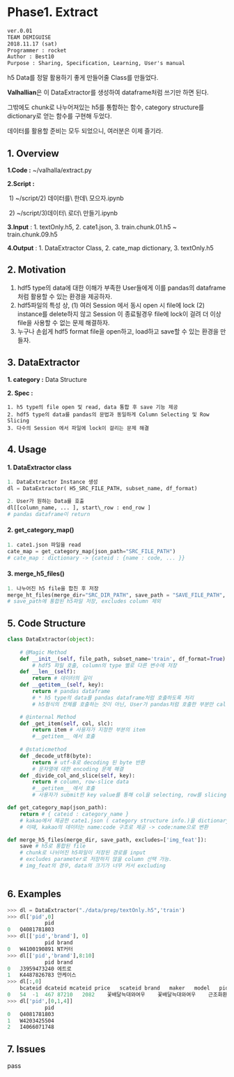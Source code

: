 # Phase1.  Extract

```markdown
ver.0.01
TEAM DEMIGUISE
2018.11.17 (sat)
Programmer : rocket
Author : Best10
Purpose : Sharing, Specification, Learning, User's manual
```

h5 Data를 정말 활용하기 좋게 만들어줄 Class를 만들었다. 

**Valhallian**은 이 DataExtractor를 생성하여 dataframe처럼 쓰기만 하면 된다.

그밖에도 chunk로 나누어져있는 h5를 통합하는 함수, category structure를 dictionary로 얻는 함수를 구현해 두었다.

데이터를 활용할 준비는 모두 되었으니, 여러분은 이제 즐기라.



## 1. Overview

**1.Code :** ~/valhalla/extract.py

**2.Script :**

​	1) ~/script/2) 데이터를\ 한데\ 모으자.ipynb  

​	2) ~/script/3)데이터\ 로더\ 만들기.ipynb  

**3.Input** : 1. textOnly.h5, 2. cate1.json, 3. train.chunk.01.h5 ~ train.chunk.09.h5

**4.Output** : 1. DataExtractor Class,  2. cate_map dictionary, 3. textOnly.h5



## 2. Motivation



1. hdf5 type의 data에 대한 이해가 부족한 User들에게 이를  pandas의 dataframe 처럼 활용할 수 있는 환경을 제공하자.
2. hdf5파일의 특성 상, (1)  여러 Session 에서 동시 open 시 file에 lock  (2) instance를 delete하지 않고 Session 이 종료될경우 file에 lock이 걸려 더 이상 file을 사용할 수 없는 문제 해결하자.  
3. 누구나 손쉽게 hdf5 format file을 open하고, load하고 save할 수 있는 환경을 만들자.



## 3. DataExtractor

**1. category :** Data Structure

**2. Spec :** 

 	1. h5 type의 file open 및 read, data 통합 후 save 기능 제공
 	2. hdf5 type의 data를 pandas의 문법과 동일하게 Column Selecting 및 Row Slicing
 	3. 다수의 Session 에서 파일에 lock이 걸리는 문제 해결



## 4. Usage

#### 1. DataExtractor class

```python
1. DataExtractor Instance 생성
dl = DataExtractor( H5_SRC_FILE_PATH, subset_name, df_format) 

2. User가 원하는 Data를 호출 
dl[[column_name, ... ], start\_row : end_row ] 
# pandas dataframe이 return
```

#### 2. get_category_map()

```python
1. cate1.json 파일을 read
cate_map = get_category_map(json_path="SRC_FILE_PATH") 
# cate_map : dictionary -> {cateid : {name : code, ... }}
```

#### 3. merge_h5_files()

```python
1. 나누어진 h5 file을 합친 후 저장
merge_ht_files(merge_dir="SRC_DIR_PATH", save_path = "SAVE_FILE_PATH", excludes = [column_name, ... ])
# save_path에 통합된 h5파일 저장, excludes column 제외
```



## 5. Code Structure

```python
class DataExtractor(object):
    
    # @Magic Method
	def __init__(self, file_path, subset_name='train', df_format=True):
		# hdf5 파일 호출, column의 type 별로 다른 변수에 저장
	def __len__(self):
        return # 데이터의 길이
    def __getitem__(self, key):
        return # pandas dataframe
		# * h5 type의 data를 pandas dataframe처럼 호출하도록 처리
        # h5형식의 전체를 호출하는 것이 아닌, User가 pandas처럼 호출한 부분만 call

    # @internal Method
    def _get_item(self, col, slc):
        return item # 사용자가 지정한 부분의 item
    	#__getitem__ 에서 호출
    
    # @staticmethod
    def _decode_utf8(byte):
        return # utf-8로 decoding 된 byte 반환
    	# 문자열에 대한 encoding 문제 해결
    def _divide_col_and_slice(self, key):
        return # column, row-slice data
    	#__getitem__ 에서 호출
    	# 사용자가 submit한 key value를 통해 col을 selecting, row를 slicing

def get_category_map(json_path):
    return # { cateid : category_name }
	# kakao에서 제공한 cate1.json ( category structure info.)을 dictionary로
    # 이때, kakao의 데이터는 name:code 구조로 제공 -> code:name으로 변환

def merge_h5_files(merge_dir, save_path, excludes=['img_feat']):
    save # h5로 통합된 file
    # chunk로 나뉘어진 h5파일이 저장된 경로를 input
    # excludes parameter로 저장하지 않을 column 선택 가능.
    # img_feat의 경우, data의 크기가 너무 커서 excluding
    
```



## 6. Examples

```python
>>> dl = DataExtractor("./data/prep/textOnly.h5",'train')
>>> dl['pid',0]
            pid
0	Q4081781803
>>> dl[['pid','brand'], 0]
            pid	brand
0	W4100190891	NT커터
>>> dl[['pid','brand'],8:10]
            pid	brand
0	J3959473240	에트로
1	K4487826783	얀케이스
>>> dl[:,0]
    bcateid	dcateid	mcateid	price	scateid	brand	maker	model	pid	product	updttm
0	54	-1	467	87210	2082	꽃배달늑대와여우	꽃배달늑대와여우	근조화환	J4586931195	031-893-8020 평택안중백병원장례식장 화환추천BZ	20180421102112
>>> dl['pid',[0,1,4]]
            pid
0	Q4081781803
1	W4203425504
2	I4066071748
```



## 7. Issues

pass
